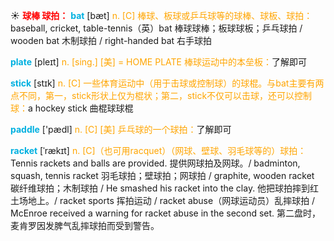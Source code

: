 ☀ <font color="red">**球棒 球拍：**</font>
<font color="sky blue">**bat**</font> [bæt] 
<font color="orange">n. [C] 棒球、板球或乒乓球等的球棒、球板、球拍：</font>baseball, cricket, table-tennis（英）bat 棒球球棒；板球球板；乒乓球拍 / wooden bat 木制球拍 / right-handed bat 右手球拍

<font color="sky blue">**plate**</font> [pleɪt] 
<font color="orange">n. [sing.] [美] = HOME PLATE 棒球运动中的本垒板：</font>了解即可

<font color="sky blue">**stick**</font> [stɪk] 
<font color="orange">n. [C] 一些体育运动中（用于击球或控制球）的球棍。与bat主要有两点不同，第一，stick形状上仅为棍状；第二，stick不仅可以击球，还可以控制球：</font>a hockey stick 曲棍球球棍

<font color="sky blue">**paddle**</font> ['pædl] 
<font color="orange">n. [C] [美] 乒乓球的一个球拍：</font>了解即可
           
<font color="sky blue">**racket**</font> [ˈrækɪt]
<font color="orange">n. [C]（也可用racquet）（网球、壁球、羽毛球等的）球拍：</font>Tennis rackets and balls are provided. 提供网球拍及网球。/ badminton, squash, tennis racket 羽毛球拍；壁球拍；网球拍 / graphite, wooden racket 碳纤维球拍；木制球拍 / He smashed his racket into the clay. 他把球拍摔到红土场地上。/ racket sports 挥拍运动 / racket abuse（网球运动员）乱摔球拍 / McEnroe received a warning for racket abuse in the second set. 第二盘时，麦肯罗因发脾气乱摔球拍而受到警告。
